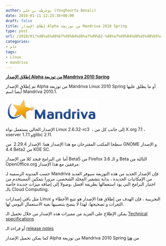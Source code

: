 ```yaml
---
author: يوغرطة بن علي (Youghourta Benali)
date: 2010-01-11 12:25:36+00:00
draft: false
title: إطلاق الإصدار Alpha من توزيعة Mandriva 2010 Spring
type: post
url: /2010/01/%d8%a5%d8%b7%d9%84%d8%a7%d9%82-%d8%a7%d9%84%d8%a5%d8%b5%d8%af%d8%a7%d8%b1-alpha-%d9%85%d9%86-%d8%aa%d9%88%d8%b2%d9%8a%d8%b9%d8%a9-mandriva-2010-spring/
categories:
- عام
tags:
- Linux
- mandriva
---
```


[**إطلاق الإصدار Alpha من توزيعة Mandriva 2010 Spring**](https://www.it-scoop.com/2010/01/%d8%a5%d8%b7%d9%84%d8%a7%d9%82-%d8%a7%d9%84%d8%a5%d8%b5%d8%af%d8%a7%d8%b1-alpha-%d9%85%d9%86-%d8%aa%d9%88%d8%b2%d9%8a%d8%b9%d8%a9-mandriva-2010-spring/)


تم إطلاق الإصدار Alpha من توزيعة Mandriva Linux 2010 Spring أو ما يطلق عليها أيضا اسم Mandriva 2010.1.

[![](mandrivalogo-300x75.jpg)
](https://www.it-scoop.com/2010/01/%d8%a5%d8%b7%d9%84%d8%a7%d9%82-%d8%a7%d9%84%d8%a5%d8%b5%d8%af%d8%a7%d8%b1-alpha-%d9%85%d9%86-%d8%aa%d9%88%d8%b2%d9%8a%d8%b9%d8%a9-mandriva-2010-spring/)

الإصدار الحالي يستعمل نواة Linux 2.6.32-rc3  ، إلى جانب كل من X.org 7.1 ، xserver 1.7.1 وglibc 2.11.

سطحا المكتب المقترحان مع هذا الإصدار هما: الإصدار 2.29.4  من GNOME و الإصدار 4.4 Beta2 من KDE SC.

أما عن البرامج فنجد كلا من الإصدار Beta5 من Firefox 3.6 و الـ Beta الثالثة من OpenOffice.org مرفقين مع هذا الإصدار.

حسب المدونة الرسمية لـ Mandriva فإن الإصدار الجديد من هذه التوزيعة سيوفر العديد من الإمكانيات الجديدة ، بداية بتشفير المجلد الشخصي، مرورا بتمكين المستخدم من اختيار البرامج التي يود استعمالها بطريقة أفضل ،وصولا إلى إضافة ميزات جديدة خاصة بالـ Cloud Computing.

مثل باقي إصدارات Linux التجريبية ، فإن الهدف من إطلاق هذا الإصدار هو تتبع الأخطاء و الثغرات و تصحيحها، لهذا لا ينصح بتنصيبها بغية الاستعمال اليومي لها.

يمكن الإطلاع على المزيد من مميزات هذه الإصدار من خلال تحميل الـ [Technical specifications](http://wiki.mandriva.com/en/uploads/e/e9/Specs2010spring.pdf)

أو قراءة الـ [release notes](http://wiki.mandriva.com/en/2010.1_Alpha_1)

كما يمكن تحميل الإصدار Alpha من توزيعة Mandriva 2010 Spring من [هنا](http://wiki.mandriva.com/en/2010.1_Alpha_1#Europe)
